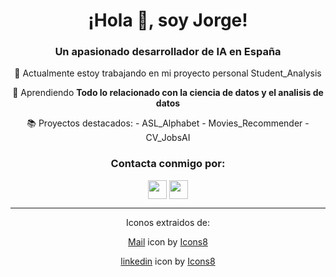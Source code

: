 <div align="center">

  <h1>¡Hola 👋, soy Jorge!</h1>
  <h3>Un apasionado desarrollador de IA en España</h3>
  
  🔭 Actualmente estoy trabajando en mi proyecto personal Student_Analysis
  
  🌱 Aprendiendo **Todo lo relacionado con la ciencia de datos y el analisis de datos**
  
   📚 Proyectos destacados:
     - ASL_Alphabet
     - Movies_Recommender
     - CV_JobsAI
  
  <h3>Contacta conmigo por:</h3>
  <p>
  <a href="https://www.linkedin.com/in/jorge-alejandro-rodr%C3%ADguez-fern%C3%A1ndez-63a73624a/" target="blank"><img align="center" src="https://github.com/jarodriguezf/jarodriguezf/assets/112967594/83d62958-4cf8-4127-a63d-d36ce52b94f6" height="30" width="30" /></a>
  <a href="mailto:jarodriguezf123@gmail.com" target="blank"><img align="center" src="https://github.com/jarodriguezf/jarodriguezf/assets/112967594/67ba025b-6f6d-4122-8f21-e9806c0d7e75" height="30" width="30" /></a>
  </p>

  <hr>
  <p>Iconos extraidos de:</p>
  <a target="_blank" href="https://icons8.com/icon/35084/circled-envelope">Mail</a> icon by <a target="_blank" href="https://icons8.com">Icons8</a>
  
  <a target="_blank" href="https://icons8.com/icon/114445/linkedin-circled">linkedin</a> icon by <a target="_blank" href="https://icons8.com">Icons8</a>
</div>
